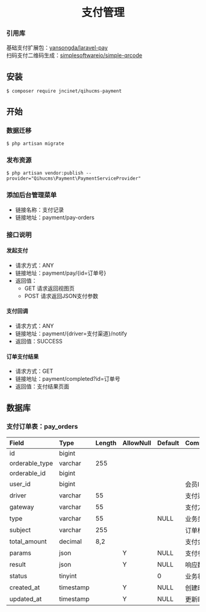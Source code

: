 <h1 align="center">支付管理</h1>

### 引用库
 
 基础支付扩展包：[yansongda/laravel-pay](https://github.com/yansongda/laravel-pay)  
 扫码支付二维码生成：[simplesoftwareio/simple-qrcode](https://github.com/SimpleSoftwareIO/simple-qrcode)

## 安装
```shell
$ composer require jncinet/qihucms-payment
```

## 开始
### 数据迁移
```shell
$ php artisan migrate
```
### 发布资源
```shell
$ php artisan vendor:publish --provider="Qihucms\Payment\PaymentServiceProvider"
```

### 添加后台管理菜单
+ 链接名称：支付记录  
+ 链接地址：payment/pay-orders

### 接口说明
#### 发起支付
+ 请求方式：ANY
+ 链接地址：payment/pay/{id=订单号}
+ 返回值：
  - GET 请求返回视图页
  - POST 请求返回JSON支付参数

#### 支付回调
+ 请求方式：ANY
+ 链接地址：payment/{driver=支付渠道}/notify
+ 返回值：SUCCESS

#### 订单支付结果
+ 请求方式：GET
+ 链接地址：payment/completed?id=订单号
+ 返回值：支付结果页面

## 数据库

### 支付订单表：pay_orders
| Field             | Type      | Length    | AllowNull | Default   | Comment       |
| :----             | :----     | :----     | :----     | :----     | :----         |
| id                | bigint    |           |           |           |               |
| orderable_type    | varchar   | 255       |           |           |               |
| orderable_id      | bigint    |           |           |           |               |
| user_id           | bigint    |           |           |           | 会员ID         |
| driver            | varchar   | 55        |           |           | 支付渠道        |
| gateway           | varchar   | 55        |           |           | 支付方法        |
| type              | varchar   | 55        |           | NULL      | 业务类型        |
| subject           | varchar   | 255       |           |           | 订单标题        |
| total_amount      | decimal   | 8,2       |           |           | 支付金额        |
| params            | json      |           | Y         | NULL      | 支付参数        |
| result            | json      |           | Y         | NULL      | 响应数据        |
| status            | tinyint   |           |           | 0         | 业务状态        |
| created_at        | timestamp |           | Y         | NULL      | 创建时间        |
| updated_at        | timestamp |           | Y         | NULL      | 更新时间        |